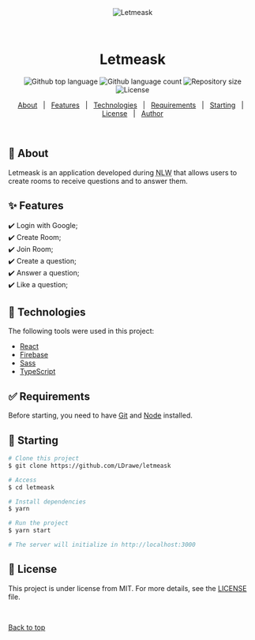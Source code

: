 <div align="center" id="top"> 
  <img src="./.github/app.gif" alt="Letmeask" />

  &#xa0;

  <!-- <a href="https://letmeask.netlify.app">Demo</a> -->
</div>

<h1 align="center">Letmeask</h1>

<p align="center">
  <img alt="Github top language" src="https://img.shields.io/github/languages/top/LDrawe/letmeask?color=56BEB8">

  <img alt="Github language count" src="https://img.shields.io/github/languages/count/LDrawe/letmeask?color=56BEB8">

  <img alt="Repository size" src="https://img.shields.io/github/repo-size/LDrawe/letmeask?color=56BEB8">

  <img alt="License" src="https://img.shields.io/github/license/LDrawe/letmeask?color=56BEB8">

  <!-- <img alt="Github issues" src="https://img.shields.io/github/issues/LDrawe/letmeask?color=56BEB8" /> -->

  <!-- <img alt="Github forks" src="https://img.shields.io/github/forks/LDrawe/letmeask?color=56BEB8" /> -->

  <!-- <img alt="Github stars" src="https://img.shields.io/github/stars/LDrawe/letmeask?color=56BEB8" /> -->
</p>

<!-- Status -->

<!-- <h4 align="center"> 
	🚧  Letmeask 🚀 Under construction...  🚧
</h4> 

<hr> -->

<p align="center">
  <a href="#dart-about">About</a> &#xa0; | &#xa0; 
  <a href="#sparkles-features">Features</a> &#xa0; | &#xa0;
  <a href="#rocket-technologies">Technologies</a> &#xa0; | &#xa0;
  <a href="#white_check_mark-requirements">Requirements</a> &#xa0; | &#xa0;
  <a href="#checkered_flag-starting">Starting</a> &#xa0; | &#xa0;
  <a href="#memo-license">License</a> &#xa0; | &#xa0;
  <a href="https://github.com/LDrawe" target="_blank">Author</a>
</p>

<br>

## :dart: About ##

Letmeask is an application developed during <abbr title="Next Level Week">NLW</abbr> that allows users to create rooms to receive questions and to answer them.

## :sparkles: Features ##

:heavy_check_mark: Login with Google;\
:heavy_check_mark: Create Room;\
:heavy_check_mark: Join Room;\
:heavy_check_mark: Create a question;\
:heavy_check_mark: Answer a question;\
:heavy_check_mark: Like a question;

## :rocket: Technologies ##

The following tools were used in this project:

- [React](https://pt-br.reactjs.org/)
- [Firebase](https://firebase.google.com/)
- [Sass](https://sass-lang.com/)
- [TypeScript](https://www.typescriptlang.org/)

## :white_check_mark: Requirements ##

Before starting, you need to have [Git](https://git-scm.com) and [Node](https://nodejs.org/en/) installed.

## :checkered_flag: Starting ##

```bash
# Clone this project
$ git clone https://github.com/LDrawe/letmeask

# Access
$ cd letmeask

# Install dependencies
$ yarn

# Run the project
$ yarn start

# The server will initialize in http://localhost:3000
```

## :memo: License ##

This project is under license from MIT. For more details, see the [LICENSE](LICENSE.md) file.


&#xa0;

<a href="#top">Back to top</a>
